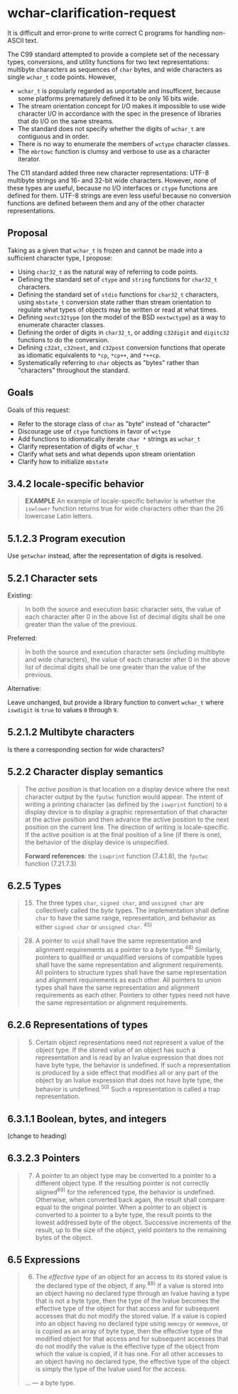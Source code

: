 wchar-clarification-request
===========================

It is difficult and error-prone to write correct C programs for handling non-ASCII text.

The C99 standard attempted to provide a complete set of the necessary types, conversions, and utility functions for two text representations: multibyte characters as sequences of `char` bytes, and wide characters as single `wchar_t` code points. However,

* `wchar_t` is popularly regarded as unportable and insufficent, because some platforms prematurely defined it to be only 16 bits wide.
* The stream orientation concept for I/O makes it impossible to use wide character I/O in accordance with the spec in the presence of libraries that do I/O on the same streams.
* The standard does not specify whether the digits of `wchar_t` are contiguous and in order.
* There is no way to enumerate the members of `wctype` character classes.
* The `mbrtowc` function is clumsy and verbose to use as a character iterator.

The C11 standard added three new character representations: UTF-8 multibyte strings and 16- and 32-bit wide characters. However, none of these types are useful, because no I/O interfaces or `ctype` functions are defined for them. UTF-8 strings are even less useful because no conversion functions are defined between them and any of the other character representations.

## Proposal

Taking as a given that `wchar_t` is frozen and cannot be made into a sufficient character type, I propose:

* Using `char32_t` as the natural way of referring to code points.
* Defining the standard set of `ctype` and `string` functions for `char32_t` characters.
* Defining the standard set of `stdio` functions for `char32_t` characters, using `mbstate_t` conversion state rather than stream orientation to regulate what types of objects may be written or read at what times.
* Defining `nextc32type` (on the model of the BSD `nextwctype`) as a way to enumerate character classes.
* Defining the order of digits in `char32_t`, or adding `c32digit` and `digitc32` functions to do the conversion.
* Defining `c32at`, `c32next`, and `c32post` conversion functions that operate as idiomatic equivalents to `*cp`, `*cp++`, and `*++cp`.
* Systematically referring to `char` objects as "bytes" rather than "characters" throughout the standard.

## Goals

Goals of this request:

* Refer to the storage class of `char` as "byte" instead of "character"
* Discourage use of `ctype` functions in favor of `wctype`
* Add functions to idiomatically iterate `char *` strings as `wchar_t`
* Clarify representation of digits of `wchar_t`
* Clarify what sets and what depends upon stream orientation
* Clarify how to initialize `mbstate`

## 3.4.2 locale-specific behavior

> **EXAMPLE** An example of locale-specific behavior is whether the `iswlower` function returns true for wide characters other than the 26 lowercase Latin letters.

## 5.1.2.3 Program execution

Use `getwchar` instead, after the representation of digits is resolved.

## 5.2.1 Character sets

Existing:

> In both the source and execution basic character sets, the value of each character after 0 in the above list of decimal digits shall be one greater than the value of the previous.

Preferred:

> In both the source and execution character sets (including multibyte and wide characters), the value of each character after 0 in the above list of decimal digits shall be one greater than the value of the previous.

Alternative:

Leave unchanged, but provide a library function to convert `wchar_t` where `iswdigit` is `true` to values `0` through `9`.

## 5.2.1.2 Multibyte characters

Is there a corresponding section for wide characters?

## 5.2.2 Character display semantics

> The *active position* is that location on a display device where the next character output by the `fputwc` function would appear. The intent of writing a printing character (as defined by the `iswprint` function) to a display device is to display a graphic representation of that character at the active position and then advance the active position to the next position on the current line. The direction of writing is locale-specific. If the active position is at the final position of a line (if there is one), the behavior of the display device is unspecified.
>
> **Forward references**: the `iswprint` function (7.4.1.8), the `fputwc` function (7.21.7.3)

## 6.2.5 Types

> 15. The three types `char`, `signed char`, and `unsigned char` are collectively called the *byte* types. The implementation shall define `char` to have the same range, representation, and behavior as either `signed char` or `unsigned char`. <sup>45)</sup>

> 28. A pointer to `void` shall have the same representation and alignment requirements as a pointer to a *byte* type.<sup>48)</sup> Similarly, pointers to qualified or unqualified versions of compatible types shall have the same representation and alignment requirements. All pointers to structure types shall have the same representation and alignment requirements as each other. All pointers to union types shall have the same representation and alignment requirements as each other. Pointers to other types need not have the same representation or alignment requirements.

## 6.2.6 Representations of types

> 5. Certain object representations need not represent a value of the object type. If the stored value of an object has such a representation and is read by an lvalue expression that does not have byte type, the behavior is undefined. If such a representation is produced by a side effect that modifies all or any part of the object by an lvalue expression that does not have byte type, the behavior is undefined.<sup>50)</sup> Such a representation is called a trap representation.

## 6.3.1.1 Boolean, bytes, and integers

(change to heading)

## 6.3.2.3 Pointers

> 7. A pointer to an object type may be converted to a pointer to a different object type. If the resulting pointer is not correctly aligned<sup>69)</sup> for the referenced type, the behavior is undefined. Otherwise, when converted back again, the result shall compare equal to the original pointer. When a pointer to an object is converted to a pointer to a byte type, the result points to the lowest addressed byte of the object. Successive increments of the result, up to the size of the object, yield pointers to the remaining bytes of the object.

## 6.5 Expressions

> 6. The *effective type* of an object for an access to its stored value is the declared type of the object, if any.<sup>88)</sup> If a value is stored into an object having no declared type through an lvalue having a type that is not a byte type, then the type of the lvalue becomes the effective type of the object for that access and for subsequent accesses that do not modify the stored value. If a value is copied into an object having no declared type using `memcpy` or `memmove`, or is copied as an array of byte type, then the effective type of the modified object for that access and for subsequent accesses that do not modify the value is the effective type of the object from which the value is copied, if it has one. For all other accesses to an object having no declared type, the effective type of the object is simply the type of the lvalue used for the access.
>
> …
> — a byte type.
